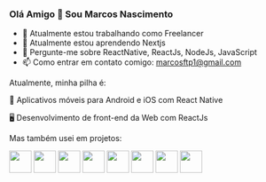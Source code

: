 ### Olá Amigo 👋 Sou Marcos Nascimento

- 🔭 Atualmente estou trabalhando como Freelancer
- 🌱 Atualmente estou aprendendo Nextjs
- 💬 Pergunte-me sobre ReactNative, ReactJs, NodeJs, JavaScript
- 📫 Como entrar em contato comigo: marcosftp1@gmail.com

Atualmente, minha pilha é:

📱 Aplicativos móveis para Android e iOS com React Native

🖥 Desenvolvimento de front-end da Web com ReactJs

Mas também usei em projetos:


<img src="https://user-images.githubusercontent.com/62677231/147481892-205ba45d-54c2-4f7a-8e26-d686f6f6a850.png" height="40" weight="40"/> <img src="https://user-images.githubusercontent.com/62677231/147482049-c2f74ea2-d3d8-40bc-9160-35b0dc8d2e46.png" height="40" weight="40"/>  <img src="https://user-images.githubusercontent.com/62677231/147482216-24792d3e-1d15-4b2a-a209-d79ac0487748.png" height="40" weight="40"/>  <img src="https://user-images.githubusercontent.com/62677231/147482310-4d861d16-691d-4cdd-b71d-63e91e1255a0.png" height="40" weight="40"/>  <img src="https://user-images.githubusercontent.com/62677231/147482375-dcc20fd4-933a-4a7d-aa58-4c50a328bff1.png" height="40" weight="40"/>  <img src="https://user-images.githubusercontent.com/62677231/147482447-5385ae8b-5215-4f43-b5b5-5fcc20f9c6d1.png" height="40" weight="40"/>  <img src="https://user-images.githubusercontent.com/62677231/147482528-5f6a6795-a24f-4b75-bcd5-44392ecbafaf.png" height="40" weight="40"/>  <img src="https://user-images.githubusercontent.com/62677231/147482847-6c2047af-8e60-4719-8b47-bd86caba235a.png" height="40" weight="20"/>


